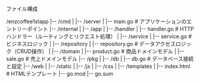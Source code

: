ファイル構成

/enzcoffee1stapp
|-- /cmd
|   |-- /server
|       |-- main.go  # アプリケーションのエントリーポイント
|-- /internal
|   |-- /app
|       |-- /handler
|           |-- handler.go  # HTTPハンドラー（ルーティングとリクエスト処理）
|       |-- /service
|           |-- service.go  # ビジネスロジック
|       |-- /repository
|           |-- repository.go  # データアクセスロジック（CRUD操作）
|   |-- /domain
|       |-- product.go  # 商品ドメインモデル
|       |-- sale.go     # 売上ドメインモデル
|-- /pkg
|   |-- /db
|       |-- db.go       # データベース接続と設定
|-- /web
|   |-- /static
|       |-- /js
|       |-- /css
|   |-- /templates
|       |-- index.html  # HTMLテンプレート
|-- go.mod
|-- go.sum